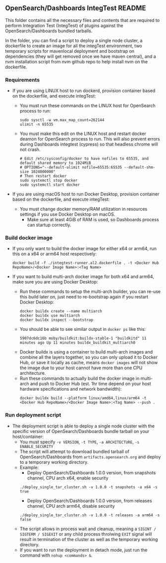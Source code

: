 ## OpenSearch/Dashboards IntegTest README

This folder contains all the necessary files and contents that are required to perform Integration Test (IntegTest) of plugins against
the OpenSearch/Dashboards bundled tarballs.

In the folder, you can find a script to deploy a single node cluster, a dockerfile to create an image for all the integTest environment,
two temporary scripts for mavenlocal deployment and bootstrap on dependencies (they will get removed once we have maven central), and a
nvm installation script from nvm github repo to help install nvm on the dockerfile.

### Requirements
* If you are using LINUX host to run dockerd, provision container based on the dockerfile, and execute integTest:
  * You must run these commands on the LINUX host for OpenSearch process to run:
    ```
    sudo sysctl -w vm.max_map_count=262144
    ulimit -n 65535
    ```

  * You must make this edit on the LINUX host and restart docker deamon for OpenSearch process to run.
    This will also prevent errors during Dashboards integtest (cypress) so that headless chrome will not crash.
    ```
    # Edit /etc/sysconfig/docker to have nofiles to 65535, and default shared memory to 1024MiB
    # OPTIONS="--default-ulimit nofile=65535:65535 --default-shm-size 1024000000"
    # Then restart docker
    sudo systemctl stop docker
    sudo systemctl start docker
    ```

* If you are using macOS host to run Docker Desktop, provision container based on the dockerfile, and execute integTest:
  * You must change docker memory/RAM utilization in resources settings if you use Docker Desktop on macOS.
    * Make sure at least 4GiB of RAM is used, so Dashboards process can startup correctly.

### Build docker image
* If you only want to build the docker image for either x64 or arm64, run this on a x64 or arm64 host respectively:
  ```
  docker build -f ./integtest-runner.al2.dockerfile . -t <Docker Hub RepoName>/<Docker Image Name>:<Tag Name>
  ```

* If you want to build multi-arch docker image for both x64 and arm64, make sure you are using Docker Desktop:
  * Run these commands to setup the multi-arch builder, you can re-use this build later on, just need to re-bootstrap again if you restart Docker Desktop:
    ```
    docker buildx create --name multiarch
    docker buildx use multiarch
    docker buildx inspect --bootstrap
    ```
  * You should be able to see similar output in `docker ps` like this:
    ```
    5907dc6dc16b moby/buildkit:buildx-stable-1 "buildkitd" 11 minutes ago Up 11 minutes buildx_buildkit_multiarch0
    ```
  * Docker buildx is using a container to build multi-arch images and combine all the layers together, so you can only upload it to Docker Hub,
    or save it locally as cache, means `docker images` will not show the image due to your host cannot have more than one CPU architecture.
  * Run these commands to actually build the docker image in multi-arch and push to Docker Hub (est. 1hr time depend on your host hardware specifications and network bandwidth):
    ```
    docker buildx build --platform linux/amd64,linux/arm64 -t <Docker Hub RepoName>/<Docker Image Name>:<Tag Name> --push .
    ```

### Run deployment script
* The deployment script is able to deploy a single node cluster with the specific version of OpenSearch/Dashboards bundle tarball on your host/container:
  * You must specify `-v VERSION`, `-t TYPE`, `-a ARCHITECTURE`, `-s ENABLE_SECURITY`
  * The script will attempt to download bundled tarball of OpenSearch/Dashboards from `artifacts.opensearch.org` and deploy to a temporary working directory.
  * Example:
    * Deploy OpenSearch/Dashboards 1.0.0 version, from snapshots channel, CPU arch x64, enable security
    ```
    ./deploy_single_tar_cluster.sh -v 1.0.0 -t snapshots -a x64 -s true

    ```
    * Deploy OpenSearch/Dashboards 1.0.0 version, from releases channel, CPU arch arm64, disable security
    ```
    ./deploy_single_tar_cluster.sh -v 1.0.0 -t releases -a arm64 -s false
    ```
  * The script allows in process wait and cleanup, meaning a `SIGINT / SIGTERM / SIGEXIT` or any child process throlwing `EXIT` signal will result in termination of the
    cluster as well as the temporary working directory.
  * If you want to run the deployment in detach mode, just run the command with `nohup <commands> &`.


